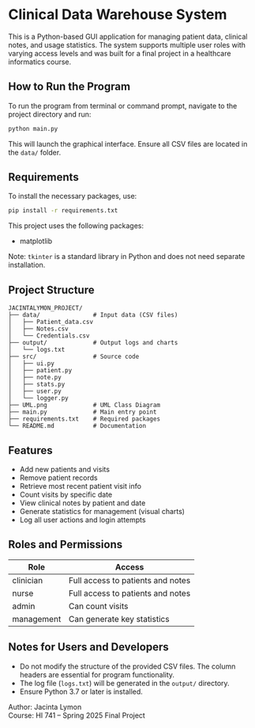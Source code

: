 # Clinical Data Warehouse System

This is a Python-based GUI application for managing patient data, clinical notes, and usage statistics. The system supports multiple user roles with varying access levels and was built for a final project in a healthcare informatics course.

## How to Run the Program

To run the program from terminal or command prompt, navigate to the project directory and run:

```bash
python main.py
```

This will launch the graphical interface. Ensure all CSV files are located in the `data/` folder.

## Requirements

To install the necessary packages, use:

```bash
pip install -r requirements.txt
```

This project uses the following packages:
- matplotlib

Note: `tkinter` is a standard library in Python and does not need separate installation.

## Project Structure

```
JACINTALYMON_PROJECT/
├── data/               # Input data (CSV files)
│   ├── Patient_data.csv
│   ├── Notes.csv
│   └── Credentials.csv
├── output/             # Output logs and charts
│   └── logs.txt
├── src/                # Source code
│   ├── ui.py
│   ├── patient.py
│   ├── note.py
│   ├── stats.py
│   ├── user.py
│   └── logger.py
├── UML.png             # UML Class Diagram
├── main.py             # Main entry point
├── requirements.txt    # Required packages
└── README.md           # Documentation
```

## Features

- Add new patients and visits
- Remove patient records
- Retrieve most recent patient visit info
- Count visits by specific date
- View clinical notes by patient and date
- Generate statistics for management (visual charts)
- Log all user actions and login attempts

## Roles and Permissions

| Role        | Access |
|-------------|--------|
| clinician   | Full access to patients and notes |
| nurse       | Full access to patients and notes |
| admin       | Can count visits |
| management  | Can generate key statistics |

## Notes for Users and Developers

- Do not modify the structure of the provided CSV files. The column headers are essential for program functionality.
- The log file (`logs.txt`) will be generated in the `output/` directory.
- Ensure Python 3.7 or later is installed.

Author: Jacinta Lymon  
Course: HI 741 – Spring 2025 Final Project